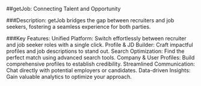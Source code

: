 ##getJob: Connecting Talent and Opportunity

###Description:
getJob bridges the gap between recruiters and job seekers, fostering a seamless experience for both parties.

###Key Features:
Unified Platform: Switch effortlessly between recruiter and job seeker roles with a single click.
Profile & JD Builder: Craft impactful profiles and job descriptions to stand out.
Search Optimization: Find the perfect match using advanced search tools.
Company & User Profiles: Build comprehensive profiles to establish credibility.
Streamlined Communication: Chat directly with potential employers or candidates.
Data-driven Insights: Gain valuable analytics to optimize your approach.

